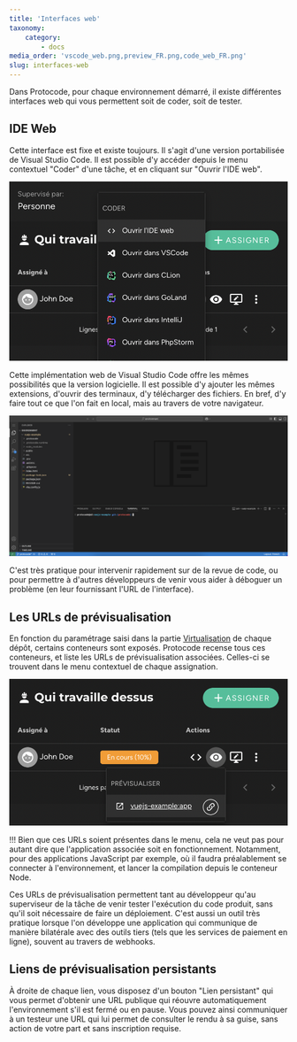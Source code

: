 ```yaml
---
title: 'Interfaces web'
taxonomy:
    category:
        - docs
media_order: 'vscode_web.png,preview_FR.png,code_web_FR.png'
slug: interfaces-web
---
```


Dans Protocode, pour chaque environnement démarré, il existe différentes interfaces web qui vous permettent soit de coder, soit de tester.

## IDE Web

Cette interface est fixe et existe toujours. Il s'agit d'une version portabilisée de Visual Studio Code. Il est possible d'y accéder depuis le menu contextuel "Coder" d'une tâche, et en cliquant sur "Ouvrir l'IDE web".

![code_web_FR](code_web_FR.png?style=max-width:25rem;)

Cette implémentation web de Visual Studio Code offre les mêmes possibilités que la version logicielle. Il est possible d'y ajouter les mêmes extensions, d'ouvrir des terminaux, d'y télécharger des fichiers. En bref, d'y faire tout ce que l'on fait en local, mais au travers de votre navigateur.

![vscode_web](vscode_web.png "vscode_web")

C'est très pratique pour intervenir rapidement sur de la revue de code, ou pour permettre à d'autres développeurs de venir vous aider à déboguer un problème (en leur fournissant l'URL de l'interface).

## Les URLs de prévisualisation

En fonction du paramétrage saisi dans la partie [Virtualisation](/configurer-son-projet/routing-conteneurs) de chaque dépôt, certains conteneurs sont exposés. Protocode recense tous ces conteneurs, et liste les URLs de prévisualisation associées. Celles-ci se trouvent dans le menu contextuel de chaque assignation.

![preview_FR](preview_FR.png?style=max-width:25rem;)

!!! Bien que ces URLs soient présentes dans le menu, cela ne veut pas pour autant dire que l'application associée soit en fonctionnement. Notamment, pour des applications JavaScript par exemple, où il faudra préalablement se connecter à l'environnement, et lancer la compilation depuis le conteneur Node.

Ces URLs de prévisualisation permettent tant au développeur qu'au superviseur de la tâche de venir tester l'exécution du code produit, sans qu'il soit nécessaire de faire un déploiement. C'est aussi un outil très pratique lorsque l'on développe une application qui communique de manière bilatérale avec des outils tiers (tels que les services de paiement en ligne), souvent au travers de webhooks.

## Liens de prévisualisation persistants

À droite de chaque lien, vous disposez d'un bouton "Lien persistant" qui vous permet d'obtenir une URL publique qui réouvre automatiquement l'environnement s'il est fermé ou en pause. Vous pouvez ainsi communiquer à un testeur une URL qui lui permet de consulter le rendu à sa guise, sans action de votre part et sans inscription requise.
